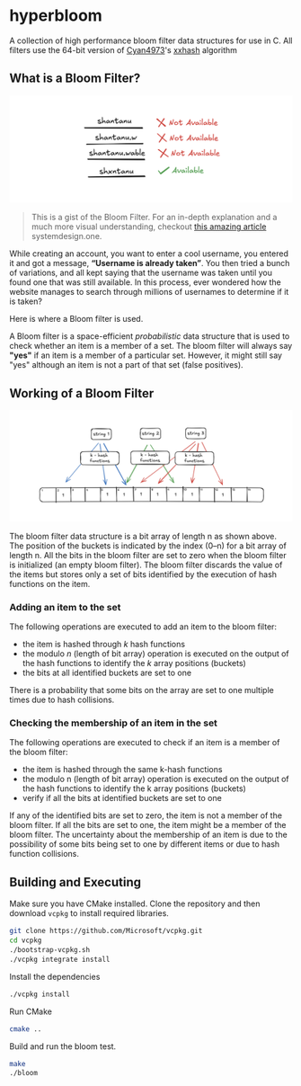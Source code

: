 # hyperbloom

A collection of high performance bloom filter data structures for use in C. All filters use the 64-bit version of [Cyan4973](https://github.com/Cyan4973)'s [xxhash](https://github.com/Cyan4973/xxhash) algorithm


## What is a Bloom Filter?

<div align="center">

![Header Image](assets/header.png)

</div>

> This is a gist of the Bloom Filter. For an in-depth explanation and a much more visual understanding, checkout [this amazing article](https://systemdesign.one/bloom-filters-explained/) systemdesign.one.

While creating an account, you want to enter a cool username, you entered it and got a message, **“Username is already taken”**. You then tried a bunch of variations, and all kept saying that the username was taken until you found one that was still available. In this process, ever wondered how the website manages to search through millions of usernames to determine if it is taken?

Here is where a Bloom filter is used.

A Bloom filter is a space-efficient _probabilistic_ data structure that is used to check whether an item is a member of a set.
The bloom filter will always say **"yes"** if an item is a member of a particular set. However, it might still say "yes" although
an item is not a part of that set (false positives).

## Working of a Bloom Filter

![Working of a Bloom Filter](assets/bloom-working.png)

The bloom filter data structure is a bit array of length n as shown above.
The position of the buckets is indicated by the index (0–n) for a bit array of length n.
All the bits in the bloom filter are set to zero when the bloom filter is initialized (an empty bloom filter).
The bloom filter discards the value of the items but stores only a set of bits identified by the execution of hash functions on the item.

### Adding an item to the set

The following operations are executed to add an item to the bloom filter:

-   the item is hashed through _k_ hash functions
-   the modulo _n_ (length of bit array) operation is executed on the output of the hash functions to identify the _k_ array positions (buckets)
-   the bits at all identified buckets are set to one

There is a probability that some bits on the array are set to one multiple times due to hash collisions.

### Checking the membership of an item in the set

The following operations are executed to check if an item is a member of the bloom filter:

-   the item is hashed through the same k-hash functions
-   the modulo n (length of bit array) operation is executed on the output of the hash functions to identify the k array positions (buckets)
-   verify if all the bits at identified buckets are set to one

If any of the identified bits are set to zero, the item is not a member of the bloom filter. If all the bits are set to one, the item might be a member of the bloom filter. The uncertainty about the membership of an item is due to the possibility of some bits being set to one by different items or due to hash function collisions.

## Building and Executing

Make sure you have CMake installed. Clone the repository and then download `vcpkg` to install required libraries.

```bash
git clone https://github.com/Microsoft/vcpkg.git
cd vcpkg
./bootstrap-vcpkg.sh
./vcpkg integrate install
```

Install the dependencies

```bash
./vcpkg install
```

Run CMake

```bash
cmake ..
```

Build and run the bloom test.

```bash
make
./bloom
```
